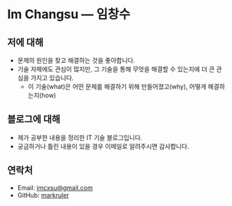 # Im Changsu — 임창수

## 저에 대해

- 문제의 원인을 찾고 해결하는 것을 좋아합니다.
- 기술 자체에도 관심이 많지만, 그 기술을 통해 무엇을 해결할 수 있는지에 더 큰 관심을 가지고 있습니다.
  - 이 기술(what)은 어떤 문제를 해결하기 위해 만들어졌고(why), 어떻게 해결하는지(how)

## 블로그에 대해

- 제가 공부한 내용을 정리한 IT 기술 블로그입니다.
- 궁금하거나 틀린 내용이 있을 경우 이메일로 알려주시면 감사합니다.

## 연락처

- Email: imcxsu@gmail.com
- GitHub: [markruler](https://github.com/markruler)
